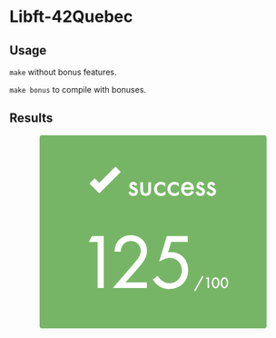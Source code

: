 # Libft-42Quebec

## Usage

``make`` without bonus features.

``make bonus`` to compile with bonuses.

## Results

<p align="center">
	<img src="requirement/125success.png" alt="125success" />
</p>
